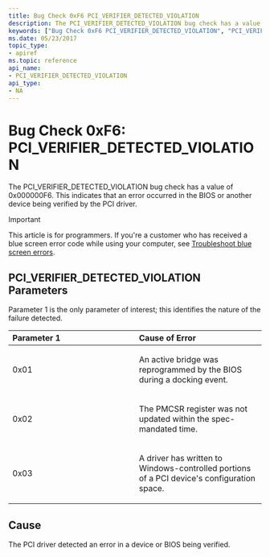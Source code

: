 ```yaml
---
title: Bug Check 0xF6 PCI_VERIFIER_DETECTED_VIOLATION
description: The PCI_VERIFIER_DETECTED_VIOLATION bug check has a value of 0x000000F6. This indicates that an error occurred in the BIOS or another device being verified by the PCI driver.
keywords: ["Bug Check 0xF6 PCI_VERIFIER_DETECTED_VIOLATION", "PCI_VERIFIER_DETECTED_VIOLATION"]
ms.date: 05/23/2017
topic_type:
- apiref
ms.topic: reference
api_name:
- PCI_VERIFIER_DETECTED_VIOLATION
api_type:
- NA
---
```


# Bug Check 0xF6: PCI\_VERIFIER\_DETECTED\_VIOLATION


The PCI\_VERIFIER\_DETECTED\_VIOLATION bug check has a value of 0x000000F6. This indicates that an error occurred in the BIOS or another device being verified by the PCI driver.

> [!IMPORTANT]
> This article is for programmers. If you're a customer who has received a blue screen error code while using your computer, see [Troubleshoot blue screen errors](https://www.windows.com/stopcode).


## PCI\_VERIFIER\_DETECTED\_VIOLATION Parameters


Parameter 1 is the only parameter of interest; this identifies the nature of the failure detected.

<table>
<colgroup>
<col width="50%" />
<col width="50%" />
</colgroup>
<thead>
<tr class="header">
<th align="left">Parameter 1</th>
<th align="left">Cause of Error</th>
</tr>
</thead>
<tbody>
<tr class="odd">
<td align="left"><p>0x01</p></td>
<td align="left"><p>An active bridge was reprogrammed by the BIOS during a docking event.</p></td>
</tr>
<tr class="even">
<td align="left"><p>0x02</p></td>
<td align="left"><p>The PMCSR register was not updated within the spec-mandated time.</p></td>
</tr>
<tr class="odd">
<td align="left"><p>0x03</p></td>
<td align="left"><p>A driver has written to Windows-controlled portions of a PCI device's configuration space.</p></td>
</tr>
</tbody>
</table>

 

## Cause

The PCI driver detected an error in a device or BIOS being verified.

 

 




